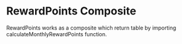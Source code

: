 # RewardPoints Composite

RewardPoints works as a composite which return table by importing calculateMonthlyRewardPoints function.

